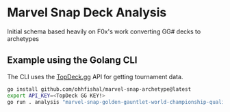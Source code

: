 # Marvel Snap Deck Analysis

Initial schema based heavily on F0x's work converting GG# decks to archetypes

## Example using the Golang CLI

The CLI uses the [TopDeck.gg](https://topdeck.gg) API for getting tournament data.

```bash
go install github.com/ohhfishal/marvel-snap-archetype@latest
export API_KEY=<TopDeck GG KEY!>
go run . analysis "marvel-snap-golden-gauntlet-world-championship-qualifier-2"
```
